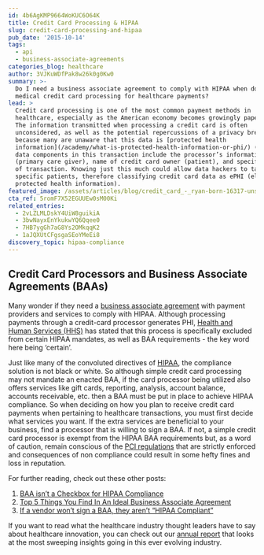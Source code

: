 ```yaml
---
id: 4b6AgKMP9664WoKUC6O64K
title: Credit Card Processing & HIPAA
slug: credit-card-processing-and-hipaa
pub_date: '2015-10-14'
tags:
  - api
  - business-associate-agreements
categories_blog: healthcare
author: 3VJKuWDfPak8w26k0g0Kw0
summary: >-
  Do I need a business associate agreement to comply with HIPAA when doing
  medical credit card processing for healthcare payments?
lead: >
  Credit card processing is one of the most common payment methods in
  healthcare, especially as the American economy becomes growingly paperless.
  The information transmitted when processing a credit card is often
  unconsidered, as well as the potential repercussions of a privacy breach,
  because many are unaware that this data is [protected health
  information](/academy/what-is-protected-health-information-or-phi/) (PHI). The
  data components in this transaction include the processor’s information
  (primary care giver), name of credit card owner (patient), and specified time
  of transaction. Knowing just this much could allow data hackers to target
  specific patients, therefore classifying credit card data as ePHI (electronic
  protected health information). 
featured_image: /assets/articles/blog/credit_card_-_ryan-born-16317-unsplash.jpg
cta_ref: 5romF7X52EGUUEw0sM00Ki
related_entries:
  - 2vLZLMLDskY4UiW8guikiA
  - 3bwNayxEnYkukwYQ6Qqee0
  - 7HB7ygGh7aG8Ys2OMkqqK2
  - 1aJQXUtCFgsgaSEoYMeEi8
discovery_topic: hipaa-compliance
---
```

## Credit Card Processors and Business Associate Agreements (BAAs)

Many wonder if they need a [business associate agreement](https://datica.com/blog/3-common-misconceptions-about-business-associate-agreements/) with payment providers and services to comply with HIPAA. Although processing payments through a credit-card processor generates PHI, [Health and Human Services (HHS)](http://www.hhs.gov/) has stated that this process is specifically excluded from certain HIPAA mandates, as well as BAA requirements - the key word here being ‘certain’. 

Just like many of the convoluted directives of [HIPAA](https://datica.com/discover/hipaa-compliance/), the compliance solution is not black or white. So although simple credit card processing may not mandate an enacted BAA, if the card processor being utilized also offers services like gift cards, reporting, analysis, account balance, accounts receivable, etc. then a BAA must be put in place to achieve HIPAA compliance. So when deciding on how you plan to receive credit card payments when pertaining to healthcare transactions, you must first decide what services you want. If the extra services are beneficial to your business, find a processor that is willing to sign a BAA. If not, a simple credit card processor is exempt from the HIPAA BAA requirements but, as a word of caution, remain conscious of the [PCI regulations](/academy/why-hipaa-is-not-pci/) that are strictly enforced and consequences of non compliance could result in some hefty fines and loss in reputation.

For further reading, check out these other posts:

1. [BAA isn’t a Checkbox for HIPAA Compliance](/blog/baa-isn-t-a-checkbox-for-hipaa-compliance/)
2. [Top 5 Things You Find In An Ideal Business Associate Agreement](/blog/top-5-things-you-find-in-an-ideal-business-associate-agreement/)
3. [If a vendor won’t sign a BAA, they aren’t “HIPAA Compliant”](/blog/vendors-and-hipaa/)

If you want to read what the healthcare industry thought leaders have to say about healthcare innovation, you can check out our [annual report](/innovation/2016/) that looks at the most sweeping insights going in this ever evolving industry.


  